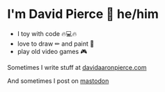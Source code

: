 # I'm David Pierce 👋 he/him

- I toy with code 🔥💻🔥
- love to draw ✏ and paint 🎨
- play old video games 🎮

Sometimes I write stuff at [davidaaronpierce.com](https://davidaaronpierce.com/)

And sometimes I post on <a rel="me" href="https://mastodon.social/@dapierce">mastodon</a>


<!--
**dapierce/dapierce** is a ✨ _special_ ✨ repository because its `README.md` (this file) appears on your GitHub profile.

Here are some ideas to get you started:

- 🔭 I’m currently working on ...
- 🌱 I’m currently learning ...
- 👯 I’m looking to collaborate on ...
- 🤔 I’m looking for help with ...
- 💬 Ask me about ...
- 📫 How to reach me: ...
- 😄 Pronouns: ...
- ⚡ Fun fact: ...
-->
